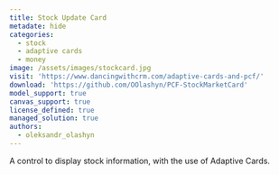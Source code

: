 ```yaml
---
title: Stock Update Card
metadate: hide
categories:
  - stock
  - adaptive cards
  - money
image: /assets/images/stockcard.jpg
visit: 'https://www.dancingwithcrm.com/adaptive-cards-and-pcf/'
download: 'https://github.com/OOlashyn/PCF-StockMarketCard'
model_support: true
canvas_support: true
license_defined: true
managed_solution: true
authors:
  - oleksandr_olashyn
---
```


A control to display stock information, with the use of Adaptive Cards.
